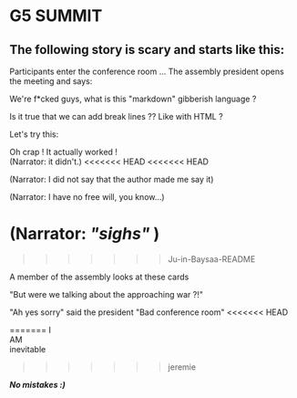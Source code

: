 # G5 SUMMIT

## The following story is scary and starts like this:

Participants enter the conference room ...
The assembly president opens the meeting and says:

We're f*cked guys, what is this "markdown" gibberish language ? 

Is it true that we can add break lines ?? Like with HTML ?

Let's try this:</br>

Oh crap ! It actually worked ! </br>
(Narrator: it didn't.)
<<<<<<< HEAD
<<<<<<< HEAD

(Narrator: I did not say that the author made me say it)

(Narrator: I have no free will, you know...)

(Narrator: *"sighs"* )
=======
>>>>>>> Ju-in-Baysaa-README

A member of the assembly looks at these cards

"But were we talking about the approaching war ?!"

"Ah yes sorry" said the president "Bad conference room"
<<<<<<< HEAD


=======
 I <br> AM <br> inevitable
>>>>>>> jeremie


**_No mistakes :)_**
